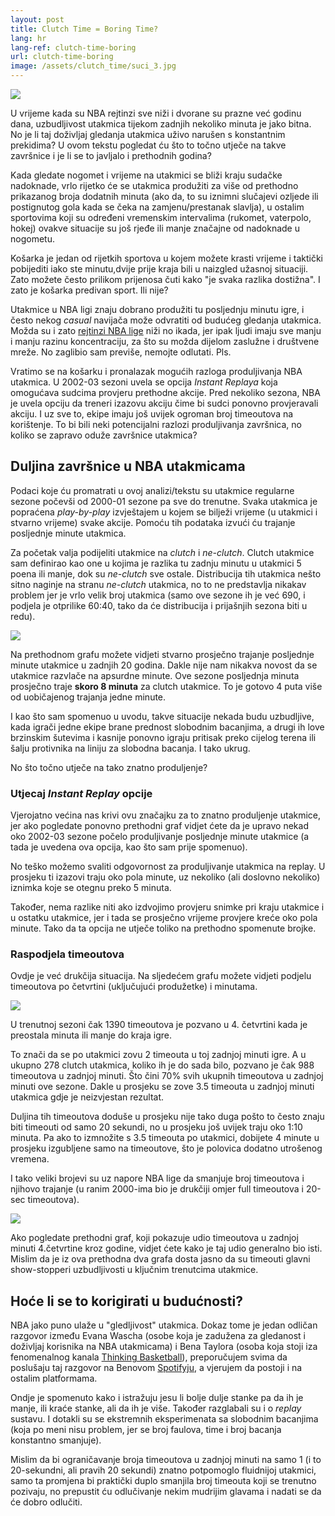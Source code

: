 ```yaml
---
layout: post
title: Clutch Time = Boring Time?
lang: hr
lang-ref: clutch-time-boring
url: clutch-time-boring
image: /assets/clutch_time/suci_3.jpg
---
```


![](/assets/clutch_time/suci_3.jpg)

U vrijeme kada su NBA rejtinzi sve niži i dvorane su prazne već godinu dana, uzbudljivost utakmica tijekom zadnjih nekoliko minuta je jako bitna. No je li taj doživljaj gledanja utakmica uživo narušen s konstantnim prekidima? U ovom tekstu pogledat ću što to točno utječe na takve završnice i je li se to javljalo i prethodnih godina?

<!--more-->

Kada gledate nogomet i vrijeme na utakmici se bliži kraju sudačke nadoknade, vrlo rijetko će se utakmica produžiti za više od prethodno prikazanog broja dodatnih minuta (ako da, to su iznimni slučajevi ozljede ili postignutog gola kada se čeka na zamjenu/prestanak slavlja), u ostalim sportovima koji su određeni vremenskim intervalima (rukomet, vaterpolo, hokej) ovakve situacije su još rjeđe ili manje značajne od nadoknade u nogometu.

Košarka je jedan od rijetkih sportova u kojem možete krasti vrijeme i taktički pobijediti iako ste minutu,dvije prije kraja bili u naizgled užasnoj situaciji. Zato možete često prilikom prijenosa čuti kako "je svaka razlika dostižna". I zato je košarka predivan sport. Ili nije?

Utakmice u NBA ligi znaju dobrano produžiti tu posljednju minutu igre, i često nekog *casual* navijača može odvratiti od budućeg gledanja utakmica. Možda su i zato [rejtinzi NBA lige](https://www.outkick.com/nba-ratings-continue-pre-pandemic-nosedive/) niži no ikada, jer ipak ljudi imaju sve manju i manju razinu koncentraciju, za što su možda dijelom zaslužne i društvene mreže. No zaglibio sam previše, nemojte odlutati. Pls.

Vratimo se na košarku i pronalazak mogućih razloga produljivanja NBA utakmica. U 2002-03 sezoni uvela se opcija *Instant Replaya* koja omogućava sudcima provjeru prethodne akcije. Pred nekoliko sezona, NBA je uvela opciju da treneri izazovu akciju čime bi sudci ponovno provjeravali akciju. I uz sve to, ekipe imaju još uvijek ogroman broj timeoutova na korištenje. To bi bili neki potencijalni razlozi produljivanja završnica, no koliko se zapravo oduže završnice utakmica?

## Duljina završnice u NBA utakmicama

Podaci koje ću promatrati u ovoj analizi/tekstu su utakmice regularne sezone počevši od 2000-01 sezone pa sve do trenutne. Svaka utakmica je popraćena *play-by-play* izvještajem u kojem se bilježi vrijeme (u utakmici i stvarno vrijeme) svake akcije. Pomoću tih podataka izvući ću trajanje posljednje minute utakmica.

Za početak valja podijeliti utakmice na *clutch* i *ne-clutch*. Clutch utakmice sam definirao kao one u kojima je razlika tu zadnju minutu u utakmici 5 poena ili manje, dok su *ne-clutch* sve ostale. Distribucija tih utakmica nešto sitno naginje na stranu *ne-clutch* utakmica, no to ne predstavlja nikakav problem jer je vrlo velik broj utakmica (samo ove sezone ih je već 690, i podjela je otprilike 60:40, tako da će distribucija i prijašnjih sezona biti u redu).

![](/assets/clutch_time/last_min_length.png)

Na prethodnom grafu možete vidjeti stvarno prosječno trajanje posljednje minute utakmice u zadnjih 20 godina. Dakle nije nam nikakva novost da se utakmice razvlače na apsurdne minute. Ove sezone posljednja minuta prosječno traje **skoro 8 minuta** za clutch utakmice. To je gotovo 4 puta više od uobičajenog trajanja jedne minute.

I kao što sam spomenuo u uvodu, takve situacije nekada budu uzbudljive, kada igrači jedne ekipe brane prednost slobodnim bacanjima, a drugi ih love brzinskim šutevima i kasnije ponovno igraju pritisak preko cijelog terena ili šalju protivnika na liniju za slobodna bacanja. I tako ukrug.

No što točno utječe na tako znatno produljenje?

### Utjecaj *Instant Replay* opcije

Vjerojatno većina nas krivi ovu značajku za to znatno produljenje utakmice, jer ako pogledate ponovno prethodni graf vidjet ćete da je upravo nekad oko 2002-03 sezone počelo produljivanje posljednje minute utakmice (a tada je uvedena ova opcija, kao što sam prije spomenuo).

No teško možemo svaliti odgovornost za produljivanje utakmica na replay. U prosjeku ti izazovi traju oko pola minute, uz nekoliko (ali doslovno nekoliko) iznimka koje se otegnu preko 5 minuta.

Također, nema razlike niti ako izdvojimo provjeru snimke pri kraju utakmice i u ostatku utakmice, jer i tada se prosječno vrijeme provjere kreće oko pola minute. Tako da ta opcija ne utječe toliko na prethodno spomenute brojke.

### Raspodjela timeoutova

Ovdje je već drukčija situacija. Na sljedećem grafu možete vidjeti podjelu timeoutova po četvrtini (uključujući produžetke) i minutama.

![](/assets/clutch_time/timeout_distribution.png)

U trenutnoj sezoni čak 1390 timeoutova je pozvano u 4. četvrtini kada je preostala minuta ili manje do kraja igre.

To znači da se po utakmici zovu 2 timeouta u toj zadnjoj minuti igre. A u ukupno 278 clutch utakmica, koliko ih je do sada bilo, pozvano je čak 988 timeoutova u zadnjoj minuti. Što čini 70% svih ukupnih timeoutova u zadnjoj minuti ove sezone. Dakle u prosjeku se zove 3.5 timeouta u zadnjoj minuti utakmica gdje je neizvjestan rezultat.

Duljina tih timeoutova doduše u prosjeku nije tako duga pošto to često znaju biti timeouti od samo 20 sekundi, no u prosjeku još uvijek traju oko 1:10 minuta. Pa ako to izmnožite s 3.5 timeouta po utakmici, dobijete 4 minute u prosjeku izgubljene samo na timeoutove, što je polovica dodatno utrošenog vremena.

I tako veliki brojevi su uz napore NBA lige da smanjuje broj timeoutova i njihovo trajanje (u ranim 2000-ima bio je drukčiji omjer full timeoutova i 20-sec timeoutova).

![](/assets/clutch_time/timeout_share_years.png)

Ako pogledate prethodni graf, koji pokazuje udio timeoutova u zadnjoj minuti 4.četvrtine kroz godine, vidjet ćete kako je taj udio generalno bio isti. Mislim da je iz ova prethodna dva grafa dosta jasno da su timeouti glavni show-stopperi uzbudljivosti u ključnim trenutcima utakmice.


## Hoće li se to korigirati u budućnosti?

NBA jako puno ulaže u "gledljivost" utakmica. Dokaz tome je jedan odličan razgovor između Evana Wascha (osobe koja je zadužena za gledanost i doživljaj korisnika na NBA utakmicama) i Bena Taylora (osoba koja stoji iza fenomenalnog kanala [Thinking Basketball](https://www.youtube.com/c/ThinkingBasketball)), preporučujem svima da poslušaju taj razgovor na Benovom [Spotifyju](https://open.spotify.com/episode/1fe1A4R2oqFpD7Axtqk1If), a vjerujem da postoji i na ostalim platformama.

Ondje je spomenuto kako i istražuju jesu li bolje dulje stanke pa da ih je manje, ili kraće stanke, ali da ih je više. Također razglabali su i o *replay* sustavu. I dotakli su se ekstremnih eksperimenata sa slobodnim bacanjima (koja po meni nisu problem, jer se broj faulova, time i broj bacanja konstantno smanjuje).

Mislim da bi ograničavanje broja timeoutova u zadnjoj minuti na samo 1 (i to 20-sekundni, ali pravih 20 sekundi) znatno potpomoglo fluidnijoj utakmici, samo ta promjena bi praktički duplo smanjila broj timeouta koji se trenutno pozivaju, no prepustit ću odlučivanje nekim mudrijim glavama i nadati se da će dobro odlučiti.
